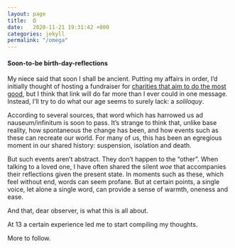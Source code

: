 ```yaml
---
layout: page
title:  Ω
date:   2020-11-21 19:31:42 +000
categories: jekyll
permalink: "/omega"
---
```

<h4>Soon-to-be birth-day-reflections</h4> 

My niece said that soon I shall be ancient. Putting my affairs in order, I’d initially thought of hosting a fundraiser for <a href="https://www.givingwhatwecan.org/best-charities-to-donate-to-2020/">charities that aim to do the most good</a>, but I think that link will do far more than I ever could in one message. Instead, I’ll try to do what our age seems to surely lack: a <i>soliloquy</i>.

According to several sources, that word which has harrowed us ad nauseum/infinitum is soon to pass. It’s strange to think that, unlike base reality, how spontaneous the change has been, and how events such as these can recreate our world. For many of us, this has been an egregious moment in our shared history: suspension, isolation and death.

But such events aren’t abstract. They don’t happen to the “other”. When talking to a loved one, I have often shared the silent <i>woe</i> that accompanies their reflections given the present state. In moments such as these, which feel without end, words can seem profane. But at certain points, a single voice, let alone a single word, can provide a sense of warmth, oneness and ease.

And that, dear observer, is what this is all about. 

At 13 a certain experience led me to start compiling my thoughts.

More to follow.